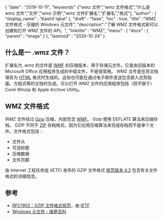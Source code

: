{
  "date" : "2019-10-11",
  "keywords" :["wmz 文件","wmz 文件格式","什么是 wmz 文件","文件","wmz 示例","wmz 文件扩展名","扩展名","格式"],
  "author" : {
    "display_name" : "Kashif Iqbal"
},
  "draft" : "false",
  "toc" : true,
  "title" :"WMZ 文件格式 - 压缩的 Windows 元文件",
  "description":"了解 WMZ 文件格式和可以创建和打开 WMZ 文件的 API。",
  "linktitle" : "WMZ",
  "menu" : {
    "docs" : {
      "parent" : "image"
}
},
  "lastmod" : "2020-10-24"
}

## 什么是一 .wmz 文件？

扩展名为 .wmz 的文件是 [WMF](/zh/image/wmf/) 的压缩版本，用于存储元文件。它是由旧版本的 Microsoft Office 应用程序生成的中级文件，不是很常用。 WMZ 文件是在将文档保存为 [HTML](/zh/web/html/) 格式时生成的。这些也可能在通过电子邮件发送包含嵌入式剪贴画、方程式等的文档时生成。可以打开 WMZ 文件的应用程序包括（但不限于）Corel Winzip 和 Apple Archive Utility。

## WMZ 文件格式

WMZ 文件经过 [Gzip](/zh/compression/gz/) 压缩，内部包含 [WMF](/zh/image/wmf/)。 Gzip 使用 DEFLATE 算法来压缩存档。 GZIP 不同于 [ZIP](/zh/compression/zip/) 存档格式，因为它应用压缩算法来完成存档而不是单个文件。文件格式包括：

* 文件头
* 可选标题
* 压缩数据
* 文件页脚

由 Internet 工程任务组 (IETF) 发布的 GZIP 文件格式 [规范版本 4.3](https://datatracker.ietf.org/doc/html/rfc1952) 包含有关文件格式的详细信息。

## 参考

* [RFC1952：GZIP 文件格式规范](https://datatracker.ietf.org/doc/html/rfc1952)，由 [IETF](https://www.ietf.org)
* [Windows 元文件 - 维基百科](https://en.wikipedia.org/wiki/Windows_Metafile)

